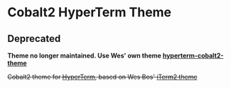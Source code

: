 # Cobalt2 HyperTerm Theme

## Deprecated
**Theme no longer maintained. Use Wes' own theme [hyperterm-cobalt2-theme](https://github.com/wesbos/hyperterm-cobalt2-theme)**

~~Cobalt2 theme for [HyperTerm](https://hyperterm.org/), based on Wes Bos' [iTerm2 theme](https://github.com/wesbos/Cobalt2-iterm)~~
